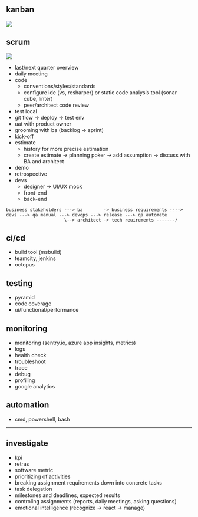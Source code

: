 ## kanban

<img src="https://leankit.com/uploads/images/general/_xLarge/kanban_guide_print_KPO_bleed_board2.jpg" />

## scrum 

<img src="https://www.pmi.org/kasimage/d3e3f54a-6437-4c34-96c0-a8022b3e7a61/image01.jpg" />

* last/next quarter overview 
* daily meeting
* code
  * conventions/styles/standards
  * configure ide (vs, resharper) or static code analysis tool (sonar cube, linter)
  * peer/architect code review
* test local
* git flow -> deploy -> test env
* uat with product owner
* grooming with ba (backlog -> sprint)
* kick-off
* estimate
  * history for more precise estimation
  * create estimate -> planning poker -> add assumption -> discuss with BA and architect
* demo
* retrospective
* devs
  * designer -> UI/UX mock
  * front-end
  * back-end
  
```
business stakeholders ---> ba        -> business requirements ----> devs ---> qa manual ---> devops ---> release ---> qa automate
                      \--> architect -> tech reuirements -------/ 
```

## ci/cd
* build tool (msbuild)
* teamcity, jenkins
* octopus

## testing
* pyramid
* code coverage
* ui/functional/performance

## monitoring
* monitoring (sentry.io, azure app insights, metrics)
* logs
* health check
* troubleshoot
* trace
* debug
* profiling
* google analytics

## automation
* cmd, powershell, bash

<hr/>

## investigate
* kpi
* retras
* software metric
* prioritizing of activities
* breaking assignment requirements down into concrete tasks
* task delegation
* milestones and deadlines, expected results
* controling assignments (reports, daily meetings, asking questions)
* emotional intelligence (recognize -> react -> manage)
